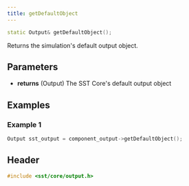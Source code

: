 ```yaml
---
title: getDefaultObject
---
```


```cpp
static Output& getDefaultObject();
```

Returns the simulation's default output object.

## Parameters
* **returns** (Output) The SST Core's default output object


## Examples

### Example 1
```cpp
Output sst_output = component_output->getDefaultObject();
```

## Header
```cpp
#include <sst/core/output.h>
```
